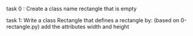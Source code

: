 task 0 : Create a class name rectangle that is empty

task 1: Write a class Rectangle that defines a rectangle by: (based on 0-rectangle.py) add the attributes width and height 